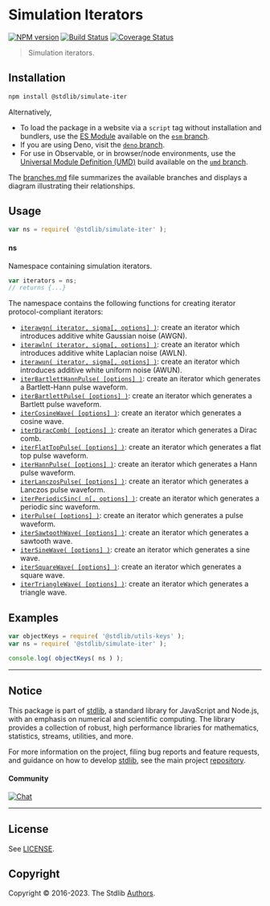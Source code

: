 <!--

@license Apache-2.0

Copyright (c) 2019 The Stdlib Authors.

Licensed under the Apache License, Version 2.0 (the "License");
you may not use this file except in compliance with the License.
You may obtain a copy of the License at

   http://www.apache.org/licenses/LICENSE-2.0

Unless required by applicable law or agreed to in writing, software
distributed under the License is distributed on an "AS IS" BASIS,
WITHOUT WARRANTIES OR CONDITIONS OF ANY KIND, either express or implied.
See the License for the specific language governing permissions and
limitations under the License.

-->

# Simulation Iterators

[![NPM version][npm-image]][npm-url] [![Build Status][test-image]][test-url] [![Coverage Status][coverage-image]][coverage-url] <!-- [![dependencies][dependencies-image]][dependencies-url] -->

> Simulation iterators.

<section class="installation">

## Installation

```bash
npm install @stdlib/simulate-iter
```

Alternatively,

-   To load the package in a website via a `script` tag without installation and bundlers, use the [ES Module][es-module] available on the [`esm` branch][esm-url].
-   If you are using Deno, visit the [`deno` branch][deno-url].
-   For use in Observable, or in browser/node environments, use the [Universal Module Definition (UMD)][umd] build available on the [`umd` branch][umd-url].

The [branches.md][branches-url] file summarizes the available branches and displays a diagram illustrating their relationships.

</section>

<section class="usage">

## Usage

```javascript
var ns = require( '@stdlib/simulate-iter' );
```

#### ns

Namespace containing simulation iterators.

```javascript
var iterators = ns;
// returns {...}
```

The namespace contains the following functions for creating iterator protocol-compliant iterators:

<!-- <toc pattern="*"> -->

<div class="namespace-toc">

-   <span class="signature">[`iterawgn( iterator, sigma[, options] )`][@stdlib/simulate/iter/awgn]</span><span class="delimiter">: </span><span class="description">create an iterator which introduces additive white Gaussian noise (AWGN).</span>
-   <span class="signature">[`iterawln( iterator, sigma[, options] )`][@stdlib/simulate/iter/awln]</span><span class="delimiter">: </span><span class="description">create an iterator which introduces additive white Laplacian noise (AWLN).</span>
-   <span class="signature">[`iterawun( iterator, sigma[, options] )`][@stdlib/simulate/iter/awun]</span><span class="delimiter">: </span><span class="description">create an iterator which introduces additive white uniform noise (AWUN).</span>
-   <span class="signature">[`iterBartlettHannPulse( [options] )`][@stdlib/simulate/iter/bartlett-hann-pulse]</span><span class="delimiter">: </span><span class="description">create an iterator which generates a Bartlett-Hann pulse waveform.</span>
-   <span class="signature">[`iterBartlettPulse( [options] )`][@stdlib/simulate/iter/bartlett-pulse]</span><span class="delimiter">: </span><span class="description">create an iterator which generates a Bartlett pulse waveform.</span>
-   <span class="signature">[`iterCosineWave( [options] )`][@stdlib/simulate/iter/cosine-wave]</span><span class="delimiter">: </span><span class="description">create an iterator which generates a cosine wave.</span>
-   <span class="signature">[`iterDiracComb( [options] )`][@stdlib/simulate/iter/dirac-comb]</span><span class="delimiter">: </span><span class="description">create an iterator which generates a Dirac comb.</span>
-   <span class="signature">[`iterFlatTopPulse( [options] )`][@stdlib/simulate/iter/flat-top-pulse]</span><span class="delimiter">: </span><span class="description">create an iterator which generates a flat top pulse waveform.</span>
-   <span class="signature">[`iterHannPulse( [options] )`][@stdlib/simulate/iter/hann-pulse]</span><span class="delimiter">: </span><span class="description">create an iterator which generates a Hann pulse waveform.</span>
-   <span class="signature">[`iterLanczosPulse( [options] )`][@stdlib/simulate/iter/lanczos-pulse]</span><span class="delimiter">: </span><span class="description">create an iterator which generates a Lanczos pulse waveform.</span>
-   <span class="signature">[`iterPeriodicSinc( n[, options] )`][@stdlib/simulate/iter/periodic-sinc]</span><span class="delimiter">: </span><span class="description">create an iterator which generates a periodic sinc waveform.</span>
-   <span class="signature">[`iterPulse( [options] )`][@stdlib/simulate/iter/pulse]</span><span class="delimiter">: </span><span class="description">create an iterator which generates a pulse waveform.</span>
-   <span class="signature">[`iterSawtoothWave( [options] )`][@stdlib/simulate/iter/sawtooth-wave]</span><span class="delimiter">: </span><span class="description">create an iterator which generates a sawtooth wave.</span>
-   <span class="signature">[`iterSineWave( [options] )`][@stdlib/simulate/iter/sine-wave]</span><span class="delimiter">: </span><span class="description">create an iterator which generates a sine wave.</span>
-   <span class="signature">[`iterSquareWave( [options] )`][@stdlib/simulate/iter/square-wave]</span><span class="delimiter">: </span><span class="description">create an iterator which generates a square wave.</span>
-   <span class="signature">[`iterTriangleWave( [options] )`][@stdlib/simulate/iter/triangle-wave]</span><span class="delimiter">: </span><span class="description">create an iterator which generates a triangle wave.</span>

</div>

<!-- </toc> -->

</section>

<!-- /.usage -->

<section class="examples">

## Examples

<!-- TODO: better examples -->

<!-- eslint no-undef: "error" -->

```javascript
var objectKeys = require( '@stdlib/utils-keys' );
var ns = require( '@stdlib/simulate-iter' );

console.log( objectKeys( ns ) );
```

</section>

<!-- /.examples -->

<!-- Section for related `stdlib` packages. Do not manually edit this section, as it is automatically populated. -->

<section class="related">

</section>

<!-- /.related -->

<!-- Section for all links. Make sure to keep an empty line after the `section` element and another before the `/section` close. -->


<section class="main-repo" >

* * *

## Notice

This package is part of [stdlib][stdlib], a standard library for JavaScript and Node.js, with an emphasis on numerical and scientific computing. The library provides a collection of robust, high performance libraries for mathematics, statistics, streams, utilities, and more.

For more information on the project, filing bug reports and feature requests, and guidance on how to develop [stdlib][stdlib], see the main project [repository][stdlib].

#### Community

[![Chat][chat-image]][chat-url]

---

## License

See [LICENSE][stdlib-license].


## Copyright

Copyright &copy; 2016-2023. The Stdlib [Authors][stdlib-authors].

</section>

<!-- /.stdlib -->

<!-- Section for all links. Make sure to keep an empty line after the `section` element and another before the `/section` close. -->

<section class="links">

[npm-image]: http://img.shields.io/npm/v/@stdlib/simulate-iter.svg
[npm-url]: https://npmjs.org/package/@stdlib/simulate-iter

[test-image]: https://github.com/stdlib-js/simulate-iter/actions/workflows/test.yml/badge.svg?branch=main
[test-url]: https://github.com/stdlib-js/simulate-iter/actions/workflows/test.yml?query=branch:main

[coverage-image]: https://img.shields.io/codecov/c/github/stdlib-js/simulate-iter/main.svg
[coverage-url]: https://codecov.io/github/stdlib-js/simulate-iter?branch=main

<!--

[dependencies-image]: https://img.shields.io/david/stdlib-js/simulate-iter.svg
[dependencies-url]: https://david-dm.org/stdlib-js/simulate-iter/main

-->

[chat-image]: https://img.shields.io/gitter/room/stdlib-js/stdlib.svg
[chat-url]: https://gitter.im/stdlib-js/stdlib/

[stdlib]: https://github.com/stdlib-js/stdlib

[stdlib-authors]: https://github.com/stdlib-js/stdlib/graphs/contributors

[umd]: https://github.com/umdjs/umd
[es-module]: https://developer.mozilla.org/en-US/docs/Web/JavaScript/Guide/Modules

[deno-url]: https://github.com/stdlib-js/simulate-iter/tree/deno
[umd-url]: https://github.com/stdlib-js/simulate-iter/tree/umd
[esm-url]: https://github.com/stdlib-js/simulate-iter/tree/esm
[branches-url]: https://github.com/stdlib-js/simulate-iter/blob/main/branches.md

[stdlib-license]: https://raw.githubusercontent.com/stdlib-js/simulate-iter/main/LICENSE

<!-- <toc-links> -->

[@stdlib/simulate/iter/awgn]: https://github.com/stdlib-js/simulate-iter-awgn

[@stdlib/simulate/iter/awln]: https://github.com/stdlib-js/simulate-iter-awln

[@stdlib/simulate/iter/awun]: https://github.com/stdlib-js/simulate-iter-awun

[@stdlib/simulate/iter/bartlett-hann-pulse]: https://github.com/stdlib-js/simulate-iter-bartlett-hann-pulse

[@stdlib/simulate/iter/bartlett-pulse]: https://github.com/stdlib-js/simulate-iter-bartlett-pulse

[@stdlib/simulate/iter/cosine-wave]: https://github.com/stdlib-js/simulate-iter-cosine-wave

[@stdlib/simulate/iter/dirac-comb]: https://github.com/stdlib-js/simulate-iter-dirac-comb

[@stdlib/simulate/iter/flat-top-pulse]: https://github.com/stdlib-js/simulate-iter-flat-top-pulse

[@stdlib/simulate/iter/hann-pulse]: https://github.com/stdlib-js/simulate-iter-hann-pulse

[@stdlib/simulate/iter/lanczos-pulse]: https://github.com/stdlib-js/simulate-iter-lanczos-pulse

[@stdlib/simulate/iter/periodic-sinc]: https://github.com/stdlib-js/simulate-iter-periodic-sinc

[@stdlib/simulate/iter/pulse]: https://github.com/stdlib-js/simulate-iter-pulse

[@stdlib/simulate/iter/sawtooth-wave]: https://github.com/stdlib-js/simulate-iter-sawtooth-wave

[@stdlib/simulate/iter/sine-wave]: https://github.com/stdlib-js/simulate-iter-sine-wave

[@stdlib/simulate/iter/square-wave]: https://github.com/stdlib-js/simulate-iter-square-wave

[@stdlib/simulate/iter/triangle-wave]: https://github.com/stdlib-js/simulate-iter-triangle-wave

<!-- </toc-links> -->

</section>

<!-- /.links -->
